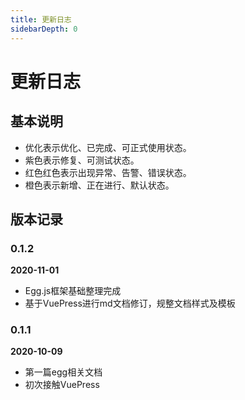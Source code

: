 ```yaml
---
title: 更新日志
sidebarDepth: 0
---
```

<!--
 * @Description: 
 * @Version: Beta1.0
 * @Author: 【B站&公众号】Rong姐姐好可爱
 * @Date: 2021-01-17 10:32:39
 * @LastEditors: 【B站&公众号】Rong姐姐好可爱
 * @LastEditTime: 2021-02-14 22:37:15
-->


# 更新日志


## 基本说明

- <a-tag color="green">优化</a-tag>表示优化、已完成、可正式使用状态。
- <a-tag color="purple">紫色</a-tag>表示修复、可测试状态。
- <a-tag color="red">红色</a-tag>红色表示出现异常、告警、错误状态。
- <a-tag color="orange">橙色</a-tag>表示新增、正在进行、默认状态。


## 版本记录


### 0.1.2 

**2020-11-01**

- Egg.js框架基础整理完成
- 基于VuePress进行md文档修订，规整文档样式及模板

### 0.1.1 

**2020-10-09**

- 第一篇egg相关文档
- 初次接触VuePress